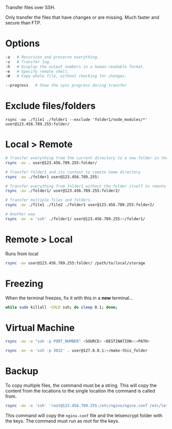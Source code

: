 Transfer files over SSH.

Only transfer the files that have changes or are missing. Much faster and secure than FTP.

# Options

```bash
-a   # Recursion and preserve everything.
-v   # Transfer log.
-h   # Display the output numbers in a human-readable format.
-e   # Specify remote shell.
-W   # Copy whole file, without checking for changes.

--progress   # Show the sync progress during transfer
```

# Exclude files/folders

```
rsync -av ./file1 ./folder1 --exclude 'folder1/node_modules/*' user@123.456.789.255:folder/
```

# Local > Remote

```bash
# Transfer everything from the current directory to a new folder in the remote home directory.
rsync -av . user@123.456.789.255:folder/

# Transfer folder1 and its content to remote home directory
rsync -av ./folder1 user@123.456.789.255:

# Transfer everything from folder1 without the folder itself to remote folder2 in remote home directory.
rsync -av ./folder1/ user@123.456.789.255:folder2/

# Transfer multiple files and folders.
rsync -av ./file1 ./file2 ./folder1 user@123.456.789.255:folder2/

# Another way
rsync -av -e 'ssh' ./folder1/ user@123.456.789.255:~/folder1/
```

# Remote > Local

Runs from local

```bash
rsync -av user@123.456.789.255:folder/ /path/to/local/storage
```

# Freezing

When the terminal freezes, fix it with this in a **new** terminal...

```bash
while sudo killall -CHLD ssh; do sleep 0.1; done;
```

# Virtual Machine

```bash
rsync -av -e "ssh -p PORT_NUMBER" <SOURCE> <DESTINATION>:<PATH>

rsync -av -e 'ssh -p 3022' . user@127.0.0.1:~/make-this_folder
```

# Backup

To copy multiple files, the command must be a string. This will copy the content from the locations to the single location the command is called from.

```bash
rsync -av -e 'ssh' 'root@123.456.789.255:/etc/nginx/nginx.conf /etc/letsencrypt/keys' .
```

This command will copy the `nginx.conf` file and the letsencrypt folder with the keys. The command must run as root for the keys.
